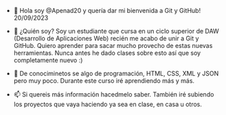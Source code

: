 - 👋 Hola soy @Apenad20 y quería dar mi bienvenida a Git y GitHub! 20/09/2023
 
- 👀 ¿Quién soy? Soy un estudiante que cursa en un ciclo superior de DAW (Desarrollo de Aplicaciones Web) recién me acabo de unir a Git y GitHub. Quiero aprender para sacar mucho provecho de estas nuevas herramientas. Nunca antes he dado clases sobre esto así que soy completamente nuevo :)

- 🌱 De conociminetos se algo de programación, HTML, CSS, XML y JSON pero muy poco. Durante este curso iré aprendiendo más y más.
- 📫 Si quereis más información hacedmelo saber. También iré subiendo los proyectos que vaya haciendo ya sea en clase, en casa u otros.

<!---
Apenad20/Apenad20 is a ✨ special ✨ repository because its `README.md` (this file) appears on your GitHub profile.
You can click the Preview link to take a look at your changes.
--->
